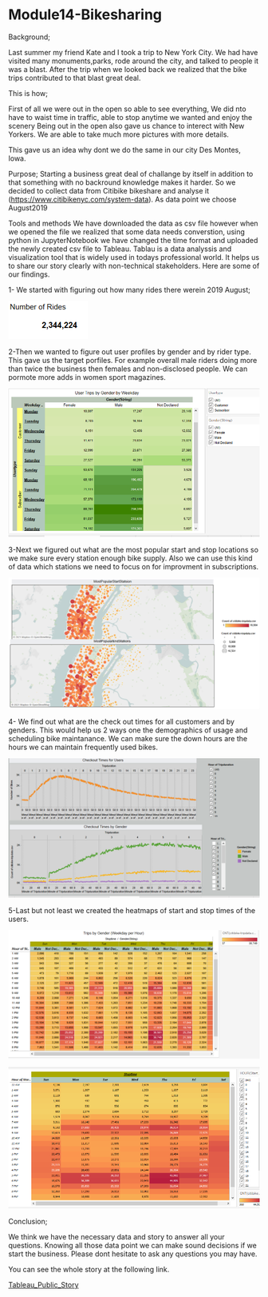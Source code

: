 # Module14-Bikesharing

Background;

Last summer my friend Kate and I took a trip to New York City. We had have visited many monuments,parks, rode around the city, and talked to people it was a blast. After the trip when we looked back we realized that the bike trips contributed to that blast great deal. 

This is how; 

First of all we were out in the open so able to see everything, 
We did nto have to waist time in traffic, able to stop anytime we wanted and enjoy the scenery
Being out in the open also gave us chance to interect with New Yorkers.
We are able to take much more pictures with more details.

This gave us an idea why dont we do the same in our city Des Montes, Iowa.

Purpose;
Starting a business great deal of challange by itself in addition to that something with no backround knowledge makes it harder. So we decided to collect data from Citibike bikeshare and analyse it (https://www.citibikenyc.com/system-data). As data point we choose August2019

Tools and methods
We have downloaded the data  as csv file however when we opened the file we realized that some data needs converstion, using python in JupyterNotebook we have changed the time format and uploaded the newly created csv file to Tableau.
Tablau is a data analyssis and visualization tool that is widely used in todays professional world. It helps us to share our story clearly with non-technical stakeholders.
Here are some of our findings.



1- We started with figuring out how many rides there werein 2019 August;

![](https://github.com/4renginy/Module14-Bikesharing/blob/main/%23ofrides.PNG)

2-Then we wanted to figure out user profiles by gender and by rider type. This gave us the target porfiles. For example overall male riders doing more than twice the business then females and non-disclosed people. We can pormote more adds in women sport magazines.

![](https://github.com/4renginy/Module14-Bikesharing/blob/main/weekday_trips_by%20gender.PNG)

3-Next we figured out what are the most popular start and stop locations so we make sure every station enough bike supply. Also we can use this kind of data which stations we need to focus on for improvment in subscriptions.

![](https://github.com/4renginy/Module14-Bikesharing/blob/main/PopularEndStartPoints.PNG)

4- We find out what are the check out times for all customers and by genders. This would help us 2 ways one the demographics of usage and scheduling bike maintanance. We can make sure the down hours are the hours we can maintain frequently used bikes.

![](https://github.com/4renginy/Module14-Bikesharing/blob/main/Checkout_Times.PNG)

5-Last but not least we created the heatmaps of start and stop times of the users.

![](https://github.com/4renginy/Module14-Bikesharing/blob/main/trips_by%20gender.PNG)

![](https://github.com/4renginy/Module14-Bikesharing/blob/main/stoptimes_heatmap.PNG)

Conclusion;

We think we have the necessary data and story to answer all your questions. Knowing all those data point we can make sound decisions if we start the business. Please dont hesitate to ask any questions you may have.

You can see the whole story at the following link.

[Tableau_Public_Story](https://public.tableau.com/profile/ren5313#!/vizhome/CitiBikeChallange/NYCBikeShare)




